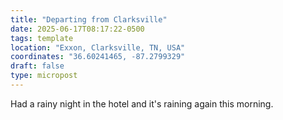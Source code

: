 ```yaml
---
title: "Departing from Clarksville"
date: 2025-06-17T08:17:22-0500
tags: template
location: "Exxon, Clarksville, TN, USA"
coordinates: "36.60241465, -87.2799329"
draft: false
type: micropost
---
```

Had a rainy night in the hotel and it's raining again this morning.